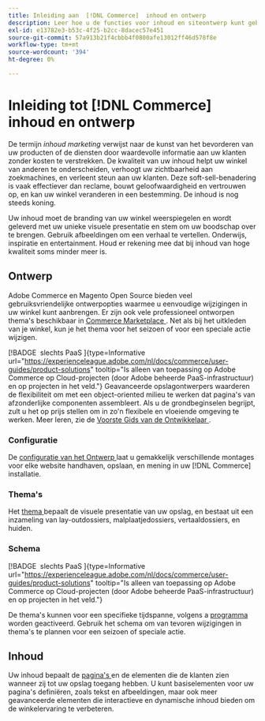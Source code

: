 ```yaml
---
title: Inleiding aan  [!DNL Commerce]  inhoud en ontwerp
description: Leer hoe u de functies voor inhoud en siteontwerp kunt gebruiken om uw branding en stijl in uw winkel te weerspiegelen.
exl-id: e13782e3-b53c-4f25-b2cc-8dacec57e451
source-git-commit: 57a913b21f4cbbb4f0800afe13012ff46d578f8e
workflow-type: tm+mt
source-wordcount: '394'
ht-degree: 0%

---
```


# Inleiding tot [!DNL Commerce] inhoud en ontwerp

De termijn _inhoud marketing_ verwijst naar de kunst van het bevorderen van uw producten of de diensten door waardevolle informatie aan uw klanten zonder kosten te verstrekken. De kwaliteit van uw inhoud helpt uw winkel van anderen te onderscheiden, verhoogt uw zichtbaarheid aan zoekmachines, en verleent steun aan uw klanten. Deze soft-sell-benadering is vaak effectiever dan reclame, bouwt geloofwaardigheid en vertrouwen op, en kan uw winkel veranderen in een bestemming. De inhoud is nog steeds koning.

Uw inhoud moet de branding van uw winkel weerspiegelen en wordt geleverd met uw unieke visuele presentatie en stem om uw boodschap over te brengen. Gebruik afbeeldingen om een verhaal te vertellen. Onderwijs, inspiratie en entertainment. Houd er rekening mee dat bij inhoud van hoge kwaliteit soms minder meer is.

## Ontwerp

Adobe Commerce en Magento Open Source bieden veel gebruiksvriendelijke ontwerpopties waarmee u eenvoudige wijzigingen in uw winkel kunt aanbrengen. Er zijn ook vele professioneel ontworpen thema&#39;s beschikbaar in [ Commerce Marketplace ](../getting-started/commerce-marketplace.md). Net als bij het uitkleden van je winkel, kun je het thema voor het seizoen of voor een speciale actie wijzigen.

[!BADGE &#x200B; slechts PaaS &#x200B;]{type=Informative url="https://experienceleague.adobe.com/nl/docs/commerce/user-guides/product-solutions" tooltip="Is alleen van toepassing op Adobe Commerce op Cloud-projecten (door Adobe beheerde PaaS-infrastructuur) en op projecten in het veld."} Geavanceerde opslagontwerpers waarderen de flexibiliteit om met een object-oriented milieu te werken dat pagina&#39;s van afzonderlijke componenten assembleert. Als u de grondbeginselen begrijpt, zult u het op prijs stellen om in zo&#39;n flexibele en vloeiende omgeving te werken. Meer leren, zie de [ Voorste Gids van de Ontwikkelaar ][1].

### Configuratie

De [ configuratie van het Ontwerp ](configuration.md) laat u gemakkelijk verschillende montages voor elke website handhaven, opslaan, en mening in uw [!DNL Commerce] installatie.

### Thema&#39;s

Het [ thema ](themes.md) bepaalt de visuele presentatie van uw opslag, en bestaat uit een inzameling van lay-outdossiers, malplaatjedossiers, vertaaldossiers, en huiden.

### Schema

[!BADGE &#x200B; slechts PaaS &#x200B;]{type=Informative url="https://experienceleague.adobe.com/nl/docs/commerce/user-guides/product-solutions" tooltip="Is alleen van toepassing op Adobe Commerce op Cloud-projecten (door Adobe beheerde PaaS-infrastructuur) en op projecten in het veld."}

De thema&#39;s kunnen voor een specifieke tijdspanne, volgens a [ programma ](schedule.md) worden geactiveerd. Gebruik het schema om van tevoren wijzigingen in thema&#39;s te plannen voor een seizoen of speciale actie.

## Inhoud

Uw inhoud bepaalt de [ pagina&#39;s ](pages.md) en de elementen die de klanten zien wanneer zij tot uw opslag toegang hebben. U kunt basiselementen voor uw pagina&#39;s definiëren, zoals tekst en afbeeldingen, maar ook meer geavanceerde elementen die interactieve en dynamische inhoud bieden om de winkelervaring te verbeteren.

[1]: https://developer.adobe.com/commerce/frontend-core/guide/
